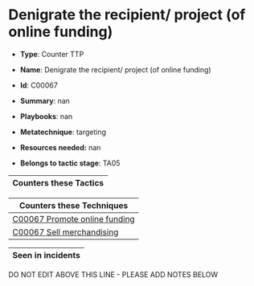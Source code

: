 # Denigrate the recipient/ project (of online funding)

* **Type**: Counter TTP

* **Name**: Denigrate the recipient/ project (of online funding)

* **Id**: C00067

* **Summary**: nan

* **Playbooks**: nan

* **Metatechnique**: targeting

* **Resources needed:** nan

* **Belongs to tactic stage**: TA05


| Counters these Tactics |
| ---------------------- |



| Counters these Techniques |
| ------------------------- |
| [C00067 Promote online funding](../techniques/C00067.md) |
| [C00067 Sell merchandising](../techniques/C00067.md) |



| Seen in incidents |
| ----------------- |


DO NOT EDIT ABOVE THIS LINE - PLEASE ADD NOTES BELOW